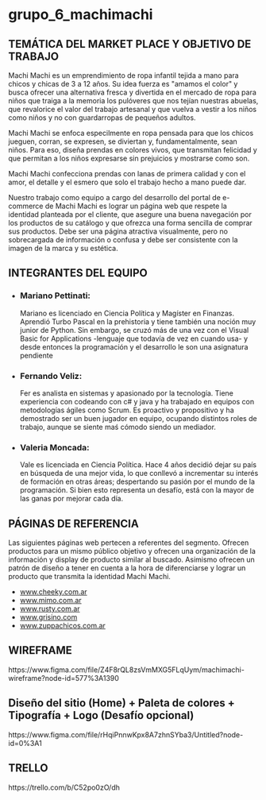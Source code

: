 
<h1> grupo_6_machimachi

<h2>TEMÁTICA DEL MARKET PLACE Y OBJETIVO DE TRABAJO</h2>

<p>    Machi Machi es un emprendimiento de ropa infantil tejida a mano para chicos y chicas de 3 a 12 años. Su idea fuerza es "amamos el color" y busca ofrecer una alternativa fresca y divertida en el mercado de ropa para niños que traiga a la memoria los pulóveres que nos tejían nuestras abuelas, que revalorice el valor del trabajo artesanal y que vuelva a vestir a los niños como niños y no con guardarropas de pequeños adultos.
<p>    Machi Machi se enfoca especilmente en ropa pensada para que los chicos jueguen, corran, se expresen, se diviertan y, fundamentalmente, sean niños. Para eso, diseña prendas en colores vivos, que transmitan felicidad y que permitan a los niños expresarse sin prejuicios y mostrarse como son. 
<p>    Machi Machi confecciona prendas con lanas de primera calidad y con el amor, el detalle y el esmero que solo el trabajo hecho a mano puede dar. </p>

<p>    Nuestro trabajo como equipo a cargo del desarrollo del portal de e-commerce de Machi Machi es lograr un página web que respete la identidad planteada por el cliente, que asegure una buena navegación por los productos de su catálogo y que ofrezca una forma sencilla de comprar sus productos. Debe ser una página atractiva visualmente, pero no sobrecargada de información o confusa y debe ser consistente con la imagen de la marca y su estética.</p>


<h2>INTEGRANTES DEL EQUIPO</h2>

<ul>
    <li><h3>Mariano Pettinati:</h3> <p>Mariano es licenciado en Ciencia Política y Magíster en Finanzas. Aprendió Turbo Pascal en la prehistoria y tiene también una noción muy junior de Python. Sin embargo, se cruzó más de una vez con el Visual Basic for Applications -lenguaje que todavía de vez en cuando usa- y desde entonces la programación y el desarrollo le son una asignatura pendiente </p></li>
    <li><h3>Fernando Veliz:</h3> <p>Fer es analista en sistemas y apasionado por la tecnología. Tiene experiencia con codeando con c# y java y ha trabajado en equipos con metodologías ágiles como Scrum. Es proactivo y propositivo y ha demostrado ser un buen jugador en equipo, ocupando distintos roles de trabajo, aunque se siente maś cómodo siendo un mediador.</p>  </li>
    <li><h3>Valeria Moncada:</h3> <p>Vale es licenciada en Ciencia Política. Hace 4 años decidió dejar su país en búsqueda de una mejor vida, lo que conllevó a incrementar su interés de formación en otras áreas; despertando su pasión por el mundo de la programación. Si bien esto representa un desafío, está con la mayor de las ganas por mejorar cada día.</p></li>
 </ul>

<h2>PÁGINAS DE REFERENCIA</h2>
    Las siguientes páginas web pertecen a referentes del segmento. Ofrecen productos para un mismo público objetivo y ofrecen una organización de la información y display de producto similar al buscado. Asimismo ofrecen un patrón de diseño a tener en cuenta a la hora de diferenciarse y lograr un producto que transmita la identidad Machi Machi. 

<ul>
   <li> <a href="https://www.cheeky.com.ar" target='_blank'> www.cheeky.com.ar</a> </li>
   <li> <a href="https://www.mimo.com.ar" target='_blank'> www.mimo.com.ar</a> </li>
   <li> <a href="https://www.rusty.com.ar" target='_blank'> www.rusty.com.ar</a> </li>
   <li> <a href="https://www.grisino.com" target='_blank'> www.grisino.com</a> </li>
   <li> <a href="https://www.zuppachicos.com.ar" target='_blank'> www.zuppachicos.com.ar</a> </li>
</ul>

<h2>WIREFRAME</h2>
    https://www.figma.com/file/Z4F8rQL8zsVmMXG5FLqUym/machimachi-wireframe?node-id=577%3A1390

<h2>Diseño del sitio (Home) + Paleta de colores + Tipografía + Logo (Desafío opcional)</h2>
    https://www.figma.com/file/rHqiPnnwKpx8A7zhnSYba3/Untitled?node-id=0%3A1

<h2>TRELLO</h2>
    https://trello.com/b/C52po0zO/dh
